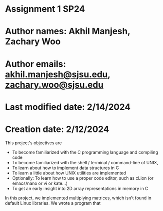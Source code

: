 #  Assignment 1 SP24
# Author names: Akhil Manjesh, Zachary Woo
# Author emails: akhil.manjesh@sjsu.edu, zachary.woo@sjsu.edu
# Last modified date: 2/14/2024
# Creation date: 2/12/2024

This project's objectives are 
- To become familiarized with the C programming language and compiling code
- To become familiarized with the shell / terminal / command-line of UNIX,
- To learn about how to implement data structures in C
- To learn a little about how UNIX utilities are implemented
- Optionally: To learn how to use a proper code editor, such as cLion (or emacs/nano or vi or kate...)
- To get an early insight into 2D array representations in memory in C

In this project, we implemented multiplying matrices, which isn't found in default Linux libraries. We wrote a program that
